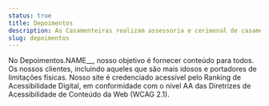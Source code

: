 ```yaml
---
status: true
title: Depoimentos
description: As Casamenteiras realizam assessoria e cerimonal de casamentos, eventos corporativos e festas em geral.
slug: depoimentos
---
```


No Depoimentos.NAME\_\_, nosso objetivo é fornecer conteúdo para todos.
Os nossos clientes, incluindo aqueles que são mais idosos
e portadores de limitações físicas. Nosso site é credenciado acessível pelo
Ranking de Acessibilidade Digital, em conformidade com o nível AA
das Diretrizes de Acessibilidade de Conteúdo da Web (WCAG 2.1).
